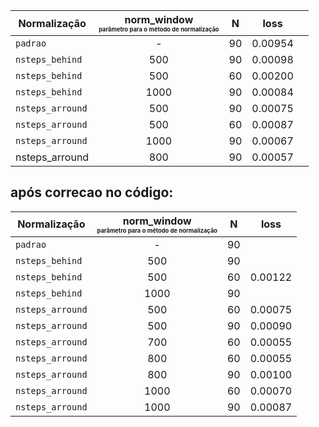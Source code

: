 | Normalização     | norm_window<br/><sup><sup><sub>parâmetro para o método de normalização</sub></sup></sup> | N  | loss    |   |
|------------------|:-----------:|----|:-------:|---|
| `padrao`         | -           | 90 | 0.00954 |   |
| `nsteps_behind`  | 500         | 90 | 0.00098 |   |
| `nsteps_behind`  | 500         | 60 | 0.00200 |   |
| `nsteps_behind`  | 1000        | 90 | 0.00084 |   |
| `nsteps_arround` | 500         | 90 | 0.00075 |   |
| `nsteps_arround` | 500         | 60 | 0.00087 |   |
| `nsteps_arround` | 1000        | 90 | 0.00067 |   |
| nsteps_arround   | 800         | 90 | 0.00057 |   |




## após correcao no código:


| Normalização     | norm_window<br/><sup><sup><sub>parâmetro para o método de normalização</sub></sup></sup> | N  | loss    |
|------------------|:-----------:|----|:-------:|
| `padrao`         | -           | 90 |  |
| `nsteps_behind`  | 500         | 90 |  |
| `nsteps_behind`  | 500         | 60 | 0.00122 |
| `nsteps_behind`  | 1000        | 90 |  |
| `nsteps_arround` | 500         | 60 | 0.00075 |
| `nsteps_arround` | 500         | 90 | 0.00090 |
| `nsteps_arround` | 700         | 60 | 0.00055 |
| `nsteps_arround` | 800         | 60 | 0.00055 |
| `nsteps_arround` | 800         | 90 | 0.00100 |
| `nsteps_arround` | 1000        | 60 | 0.00070 |
| `nsteps_arround` | 1000        | 90 | 0.00087 |


